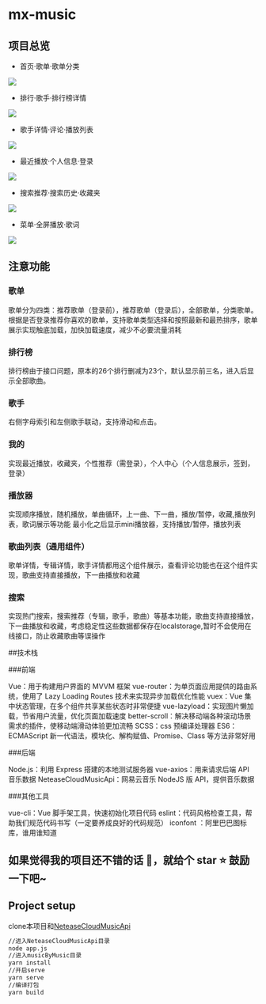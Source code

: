 # mx-music

## 项目总览
- 首页·歌单·歌单分类

![](https://ws3.sinaimg.cn/large/006tNbRwly1fyc9pf8jdwj315y0u0hdu.jpg)

- 排行·歌手·排行榜详情

![](https://ws2.sinaimg.cn/large/006tNbRwly1fyc9s6a1swj315j0u0hcj.jpg)

- 歌手详情·评论·播放列表

![](https://ws3.sinaimg.cn/large/006tNbRwly1fyc9vksa8bj315j0u0e81.jpg)

- 最近播放·个人信息·登录

![](https://ws4.sinaimg.cn/large/006tNbRwly1fyc9ya5q8uj315j0u01kx.jpg)

- 搜索推荐·搜索历史·收藏夹

![](https://ws4.sinaimg.cn/large/006tNbRwly1fyca10yxdtj315j0u0wpg.jpg)

- 菜单·全屏播放·歌词

![](https://ws2.sinaimg.cn/large/006tNbRwly1fyca3pegp2j315k0u0hdu.jpg)

## 注意功能

### 歌单
歌单分为四类：推荐歌单（登录前），推荐歌单（登录后），全部歌单，分类歌单。根据是否登录推荐你喜欢的歌单，支持歌单类型选择和按照最新和最热排序，歌单展示实现触底加载，加快加载速度，减少不必要流量消耗

### 排行榜

排行榜由于接口问题，原本的26个排行删减为23个，默认显示前三名，进入后显示全部歌曲。

### 歌手

右侧字母索引和左侧歌手联动，支持滑动和点击。

### 我的

实现最近播放，收藏夹，个性推荐（需登录），个人中心（个人信息展示，签到，登录）

### 播放器

实现顺序播放，随机播放，单曲循环，上一曲、下一曲，播放/暂停，收藏,播放列表，歌词展示等功能
最小化之后显示mini播放器，支持播放/暂停，播放列表

### 歌曲列表（通用组件）

歌单详情，专辑详情，歌手详情都用这个组件展示，查看评论功能也在这个组件实现，歌曲支持直接播放，下一曲播放和收藏

### 搜索

实现热门搜索，搜索推荐（专辑，歌手，歌曲）等基本功能，歌曲支持直接播放，下一曲播放和收藏，考虑稳定性这些数据都保存在localstorage,暂时不会使用在线接口，防止收藏歌曲等误操作

##技术栈

###前端

Vue：用于构建用户界面的 MVVM 框架
vue-router：为单页面应用提供的路由系统，使用了 Lazy Loading Routes 技术来实现异步加载优化性能
vuex：Vue 集中状态管理，在多个组件共享某些状态时非常便捷
vue-lazyload：实现图片懒加载，节省用户流量，优化页面加载速度
better-scroll：解决移动端各种滚动场景需求的插件，使移动端滑动体验更加流畅
SCSS：css 预编译处理器
ES6：ECMAScript 新一代语法，模块化、解构赋值、Promise、Class 等方法非常好用

###后端

Node.js：利用 Express 搭建的本地测试服务器
vue-axios：用来请求后端 API 音乐数据
NeteaseCloudMusicApi：网易云音乐 NodeJS 版 API，提供音乐数据

###其他工具

vue-cli：Vue 脚手架工具，快速初始化项目代码
eslint：代码风格检查工具，帮助我们规范代码书写（一定要养成良好的代码规范）
iconfont ：阿里巴巴图标库，谁用谁知道

## 如果觉得我的项目还不错的话 👏，就给个 star ⭐️ 鼓励一下吧~

## Project setup
clone本项目和[NeteaseCloudMusicApi](https://github.com/Binaryify/NeteaseCloudMusicApi)
```bash
//进入NeteaseCloudMusicApi目录
node app.js
//进入musicByMusic目录
yarn install
//开启serve
yarn serve
//编译打包
yarn build
```
